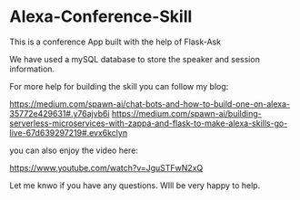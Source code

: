 # Alexa-Conference-Skill

This is a conference App built with the help of Flask-Ask

We have used a mySQL database to store the speaker and session information.

For more help for building the skill you can follow my blog:

https://medium.com/spawn-ai/chat-bots-and-how-to-build-one-on-alexa-35772e429631#.y76ajvb6i
https://medium.com/spawn-ai/building-serverless-microservices-with-zappa-and-flask-to-make-alexa-skills-go-live-67d639297219#.evx6kclyn

you can also enjoy the video here:

https://www.youtube.com/watch?v=JguSTFwN2xQ

Let me knwo if you have any questions. WIll be very happy to help.
